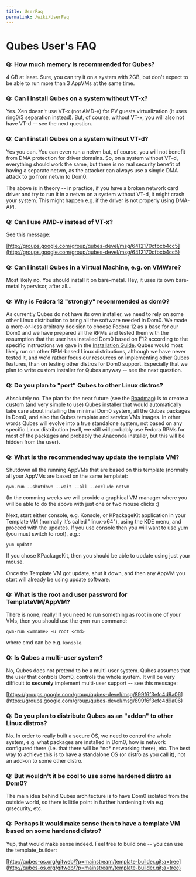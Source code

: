 ```yaml
---
title: UserFaq
permalink: /wiki/UserFaq
---
```


Qubes User's FAQ
================

### Q: How much memory is recommended for Qubes?

4 GB at least. Sure, you can try it on a system with 2GB, but don't expect to be able to run more than 3 AppVMs at the same time.

### Q: Can I install Qubes on a system without VT-x?

Yes. Xen doesn't use VT-x (not AMD-v) for PV guests virtualization (it uses ring0/3 separation instead). But, of course, without VT-x, you will also not have VT-d -- see the next question.

### Q: Can I install Qubes on a system without VT-d?

Yes you can. You can even run a netvm but, of course, you will not benefit from DMA protection for driver domains. So, on a system without VT-d, everything should work the same, but there is no real security benefit of having a separate netvm, as the attacker can always use a simple DMA attack to go from netvm to Dom0.

The above is in theory -- in practice, if you have a broken network card driver and try to run it in a netvm on a system without VT-d, it might crash your system. This might happen e.g. if the driver is not properly using DMA-API.

### Q: Can I use AMD-v instead of VT-x?

See this message:

[​http://groups.google.com/group/qubes-devel/msg/6412170cfbcb4cc5](http://groups.google.com/group/qubes-devel/msg/6412170cfbcb4cc5)

### Q: Can I install Qubes in a Virtual Machine, e.g. on VMWare?

Most likely no. You should install it on bare-metal. Hey, it uses its own bare-metal hypervisor, after all...

### Q: Why is Fedora 12 "strongly" recommended as dom0?

As currently Qubes do not have its own installer, we need to rely on some other Linux distribution to bring all the software needed in Dom0. We made a more-or-less arbitrary decision to choose Fedora 12 as a base for our Dom0 and we have prepared all the RPMs and tested them with the assumption that the user has installed Dom0 based on F12 according to the specific instructions we gave in the [Installation Guide](/wiki/InstallationGuide). Qubes would most likely run on other RPM-based Linux distributions, although we have never tested it, and we'd rather focus our resources on implementing other Qubes features, than on testing other distros for Dom0 support. Especially that we plan to write custom installer for Qubes anyway -- see the next question.

### Q: Do you plan to "port" Qubes to other Linux distros?

Absolutely no. The plan for the near future (see the [​Roadmap](https://www.qubes-os.org/trac/roadmap)) is to create a custom (and very simple to use) Qubes installer that would automatically take care about installing the minimal Dom0 system, all the Qubes packages in Dom0, and also the Qubes template and service VMs images. In other words Qubes will evolve into a true standalone system, not based on any specific Linux distribution (well, we still will probably use Fedora RPMs for most of the packages and probably the Anaconda installer, but this will be hidden from the user).

### Q: What is the recommended way update the template VM?

Shutdown all the running AppVMs that are based on this template (normally all your AppVMs are based on the same template):

``` {.wiki}
qvm-run --shutdown --wait --all --exclude netvm
```

(In the comming weeks we will provide a graphical VM manager where you will be able to do the above with just one or two mouse clicks :)

Next, start either console, e.g. Konsole, or KPackageKit application in your Template VM (normally it's called "linux-x64"), using the KDE menu, and proceed with the updates. If you use console then you will want to use yum (you must switch to root), e.g.:

``` {.wiki}
yum update
```

If you chose KPackageKit, then you should be able to update using just your mouse.

Once the Template VM got update, shut it down, and then any AppVM you start will already be using update software.

### Q: What is the root and user password for TemplateVM/AppVM?

There is none, really! If you need to run something as root in one of your VMs, then you should use the qvm-run command:

``` {.wiki}
qvm-run <vmname> -u root <cmd>
```

where cmd can be e.g. ```konsole```.

### Q: Is Qubes a multi-user system?

No, Qubes does not pretend to be a multi-user system. Qubes assumes that the user that controls Dom0, controls the whole system. It will be very difficult to **securely** implement multi-user support -- see this message:

[​https://groups.google.com/group/qubes-devel/msg/899f6f3efc4d9a06](https://groups.google.com/group/qubes-devel/msg/899f6f3efc4d9a06)

### Q: Do you plan to distribute Qubes as an "addon" to other Linux distros?

No. In order to really built a secure OS, we need to control the whole system, e.g. what packages are installed in Dom0, how is network configured there (i.e. that there will be \*no\* networking there), etc. The best way to achieve this is to have a standalone OS (or distro as you call it), not an add-on to some other distro.

### Q: But wouldn't it be cool to use some hardened distro as Dom0?

The main idea behind Qubes architecture is to have Dom0 isolated from the outside world, so there is little point in further hardening it via e.g. grsecurity, etc.

### Q: Perhaps it would make sense then to have a template VM based on some hardened distro?

Yup, that would make sense indeed. Feel free to build one -- you can use the template\_builder:

[​http://qubes-os.org/gitweb/?p=mainstream/template-builder.git;a=tree](http://qubes-os.org/gitweb/?p=mainstream/template-builder.git;a=tree)
